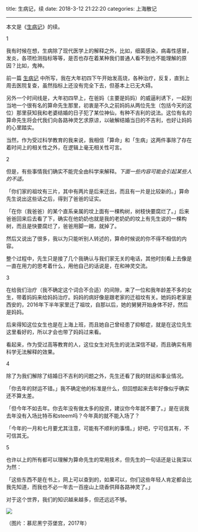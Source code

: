title: 生病记，续
date: 2018-3-12 21:22:20
categories: 上海散记

---

本文是《[生病记](https://steemit.com/cn/@drunkevil/5i2wid)》的续。

<!--more-->


1

我有时候在想，生病除了现代医学上的解释之外，比如，细菌感染，病毒性感冒，发炎，各项检测指标等等，是否也存在着某种我们普通人看不到也不能理解的原因？比如，鬼神。

前一篇 [生病记](https://steemit.com/cn/@drunkevil/5i2wid) 中所写，我在大年初四下午开始发高烧，各种治疗，反复，直到上周去医院复查，虽然指标上还没有完全下去，但基本上已无大碍。

另外一个时间线是，大年初四早上，在爸妈（主要是妈妈）的威逼利诱下，一起到当地一个很有名的算命先生那里，初衷是不久之前妈妈从两位先生（包括今天的这位）那里获知我和老婆结婚的日子犯了某位神仙，有种不吉利的说法。这位有名的算命先生将会代我们向各路神灵乞求原谅，以破解结婚当日的不吉利，也好让妈妈的心里踏实。

当然，作为受过科学教育的我来说，我相信「算命」和「生病」这两件事除了存在着时间上的相关性之外，在逻辑上毫无相关性可言。

2

但是，有些事情我们确实不能完全由科学来解释。*下面一些内容可能会引起某些人的不适。*

「你们家的祖坟有三片，其中有两片是后来迁出，而且有一片是比较新的。」算命先生说出这些话之后，得到了爸爸的证实。

「在你（我爸爸）的某个直系亲属的坟上面有一棵构树，树枝快要腐烂了。」后来爸爸回来后去看了下，确实在他奶奶也就是我的老奶奶的坟上有先生说的一棵构树，而且是快要腐烂了，爸爸用脚一踢，就掉了。

然后又说出了很多，我以为只能听别人转述的，算命时候说的你不得不相信的内容。

整个过程中，先生只是接了几个我确认与我们家无关的电话，其他时刻看上去像是一直在用力的思考着什么，用他自己的话说是，在和神灵交流。

3

在给我们治疗（我不确定这个词合不合适）的间隙，来了一位和我年龄差不多的女生，带着妈妈来给妈妈治疗。妈妈的病好像是跟老家的迁祖坟有关。她妈妈老家是西安的，2016年下半年家里迁了祖坟，自那以后，她的舅舅开始身体不好，然后是妈妈。

后来得知这位女生也是在上海上班，而且她自己曾经患了抑郁症，就是在这位先生这里看好的，所以才会也带了妈妈过来看。

看起来，作为受过高等教育的人，这位女生对先生的说法深信不疑，而且确实有用科学无法解释的效果。

4

除了为我们解除了结婚日不吉利的问题之外，先生还看了我的财运和事业情况。

「你去年的财运不错。」我不确定他的标准是什么，但回想起来去年好像似乎确实还不算太差。

「但今年不如去年。你去年没有做太多的投资，建议你今年就不要了。」是在说我去年没有入场比特币和steem吗？今年真的就不能入场了？

「今年的一月和七月要尤其注意，可能有不顺利的事情。」好吧，宁可信其有，不可信其无。

5

也许以上的所有都可以理解为算命先生的常用技术，但先生的一句话还是让我深以为然：

「这些东西不是在书上，网上可以查到的，如果可以，你们这些年轻人肯定都会比我先知道，而我也不必一年去一百座山上烧香供拜各路神灵了。」

对于这个世界，我们的知识越来越多，但还远远不够。

![](https://steemitimages.com/DQmPfeDsP68LwMxsyohMzLzU4iYM49XSFGqZL3Hp4unPeMe/IMG_1694.JPG)

（图片：慕尼黑宁芬堡宫，2017年）

